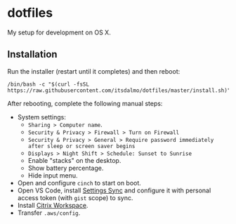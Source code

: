 # dotfiles

My setup for development on OS X.

## Installation

Run the installer (restart until it completes) and then reboot:
```
/bin/bash -c "$(curl -fsSL https://raw.githubusercontent.com/itsdalmo/dotfiles/master/install.sh)"
```

After rebooting, complete the following manual steps:
- System settings:
  - `Sharing > Computer name`.
  - `Security & Privacy > Firewall > Turn on Firewall`
  - `Security & Privacy > General > Require password immediately after sleep or screen saver begins`
  - `Displays > Night Shift > Schedule: Sunset to Sunrise`
  - Enable "stacks" on the desktop.
  - Show battery percentage.
  - Hide input menu.
- Open and configure `cinch` to start on boot.
- Open VS Code, install [Settings Sync](https://marketplace.visualstudio.com/items?itemName=Shan.code-settings-sync) and configure it with personal access token (with `gist` scope) to sync.
- Install [Citrix Workspace](https://www.citrix.no/downloads/workspace-app/mac/workspace-app-for-mac-latest.html).
- Transfer `.aws/config`.
